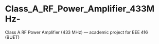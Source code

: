 # Class_A_RF_Power_Amplifier_433MHz-
Class A RF Power Amplifier (433 MHz) — academic project for EEE 416 (BUET)
